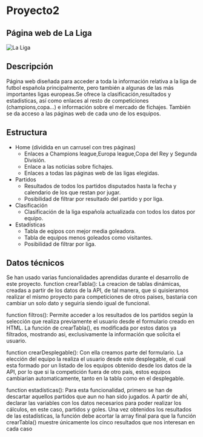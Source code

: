 # Proyecto2
## Página web de La Liga
![La Liga](https://besthqwallpapers.com/Uploads/19-5-2019/92665/thumb2-laliga-glitter-logo-football-leagues-creative-metal-grid-background-laliga-logo.jpg "La Liga")
## Descripción
Página web diseñada para acceder a toda la información relativa a la liga de futbol española principalmente, pero también a algunas de las más importantes ligas europeas.Se ofrece la clasificación,resultados y estadisticas, así como enlaces al resto de competiciones (champions,copa...) e información sobre el mercado de fichajes. También se da acceso a las páginas web de cada uno de los esquipos.
## Estructura
* Home (dividida en un carrusel con tres páginas) 
    * Enlaces a Champions league,Europa league,Copa del Rey y Segunda División.
    * Enlace a las noticias sobre fichajes.
    * Enlaces a todas las páginas web de las ligas elegidas.
* Partidos
    * Resultados de todos los partidos disputados hasta la fecha y calendario de los que restan por jugar.
    * Posibilidad de filtrar por resultado del partido y por liga.
* Clasificación
    * Clasificación de la liga española actualizada con todos los datos por equipo.
* Estadísticas
    * Tabla de eqipos con mejor media goleadora.
    * Tabla de equipos menos goleados como visitantes.
    * Posibilidad de filtrar por liga.
## Datos técnicos
Se han usado varias funcionalidades aprendidas durante el desarrollo de este proyecto.
function crearTabla(): La creacion de tablas dinámicas, creadas a partir de los datos de la API, de tal manera, que si quisieramos realizar el mismo proyecto para competiciones de otros paises, bastaria con cambiar un solo dato y seguiría siendo igual de funcional.

function filtros(): Permite acceder a los resultados de los partidos según la selección que realiza previamente el usuario desde el formulario creado en HTML. La función de crearTabla(), es modificada por estos datos ya filtrados, mostrando asi, exclusivamente la información que solicita el usuario.

function crearDesplegable(): Con ella creamos parte del formulario. La elección del equipo la realiza el usuario desde este desplegable, el cual esta formado por un listado de los equipos obtenido desde los datos de la API, por lo que si la competición fuera de otro país, estos equipos cambiarian automaticamente, tanto en la tabla como en el desplegable.

function estadísticas(): Para esta funcionalidad, primero se han de descartar aquellos partidos que aun no han sido jugados. A partir de ahí, declarar las variables con los datos necesarios para poder realizar los cálculos, en este caso, partidos y goles. Una vez obtenidos los resultados de las estadísticas, la función debe acortar la array final para que la función crearTabla() muestre únicamente los cinco resultados que nos interesan en cada caso
